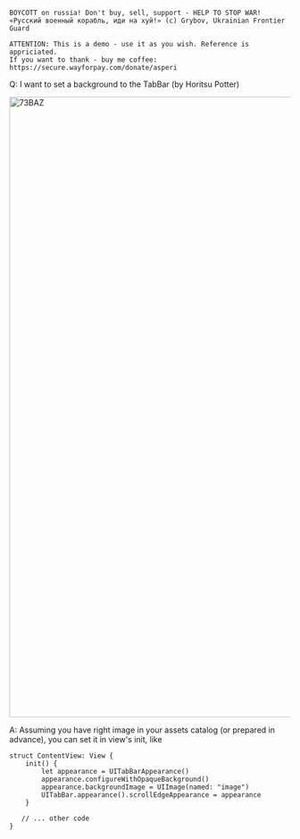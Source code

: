 ```
BOYCOTT on russia! Don't buy, sell, support - HELP TO STOP WAR!
«Русский военный корабль, иди на хуй!» (c) Grybov, Ukrainian Frontier Guard

ATTENTION: This is a demo - use it as you wish. Reference is appriciated.
If you want to thank - buy me coffee: https://secure.wayforpay.com/donate/asperi
```

Q: I want to set a background to the TabBar (by Horitsu Potter)

<img width="1110" alt="73BAZ" src="https://user-images.githubusercontent.com/62171579/173079861-3a5bc095-bd4b-42d7-930e-495e34a3c981.png">

A: Assuming you have right image in your assets catalog (or prepared in advance), you can set it in view's init, like

```
struct ContentView: View {
	init() {
		let appearance = UITabBarAppearance()
  		appearance.configureWithOpaqueBackground()
    	appearance.backgroundImage = UIImage(named: "image")
		UITabBar.appearance().scrollEdgeAppearance = appearance
    }

   // ... other code
}
```
